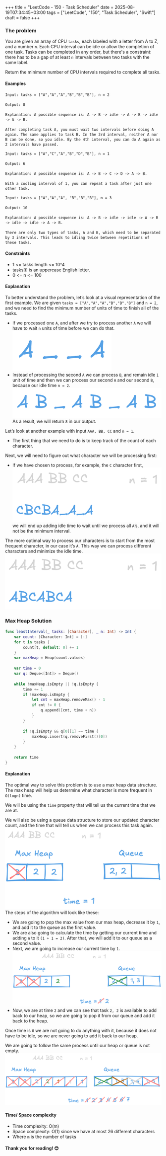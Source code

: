 +++
title = "LeetCode - 150 - Task Scheduler"
date = 2025-08-19T07:34:45+03:00
tags = ["LeetCode", "150", "Task Scheduler", "Swift"]
draft = false
+++

### The problem

You are given an array of CPU `tasks`, each labeled with a letter from A to Z, and a number `n`. Each CPU interval can be idle or allow the completion of one task. Tasks can be completed in any order, but there's a constraint: there has to be a gap of at least `n` intervals between two tasks with the same label.

Return the minimum number of CPU intervals required to complete all tasks.

#### Examples

```
Input: tasks = ["A","A","A","B","B","B"], n = 2

Output: 8

Explanation: A possible sequence is: A -> B -> idle -> A -> B -> idle -> A -> B.

After completing task A, you must wait two intervals before doing A again. The same applies to task B. In the 3rd interval, neither A nor B can be done, so you idle. By the 4th interval, you can do A again as 2 intervals have passed.
```

```
Input: tasks = ["A","C","A","B","D","B"], n = 1

Output: 6

Explanation: A possible sequence is: A -> B -> C -> D -> A -> B.

With a cooling interval of 1, you can repeat a task after just one other task.
```

```
Input: tasks = ["A","A","A", "B","B","B"], n = 3

Output: 10

Explanation: A possible sequence is: A -> B -> idle -> idle -> A -> B -> idle -> idle -> A -> B.

There are only two types of tasks, A and B, which need to be separated by 3 intervals. This leads to idling twice between repetitions of these tasks.
```

#### Constraints

* 1 <= tasks.length <= 10^4
* tasks\[i] is an uppercase English letter.
* 0 <= n <= 100

#### Explanation

To better understand the problem, let’s look at a visual representation of the first example.
We are given `tasks = ["A","A","A","B","B","B"]` and `n = 2`, and we need to find the minimum number of units of time to finish all of the tasks.

* If we processed one `A`, and after we try to process another `A` we will have to wait `n` units of time before we can do that.
  ![alt image](images/621.png#center)
* Instead of processing the second `A` we can process `B`, and remain idle `1` unit of time and then we can process our second `A` and our second `B`, because our idle time `n = 2`.
  ![alt image](images/621-1.png#center)
  As a result, we will return `8` in our output.

Let’s look at another example with input `AAA, BB, CC` and `n = 1`.

* The first thing that we need to do is to keep track of the count of each character.

Next, we will need to figure out what character we will be processing first:

* If we have chosen to process, for example, the `C` character first,
  ![alt image](images/621-2.png#center)
  we will end up adding idle time to wait until we process all `A`’s, and it will not be the minimum interval.

The more optimal way to process our characters is to start from the most frequent character, in our case it’s `A`. This way we can process different characters and minimize the idle time.
![alt image](images/621-3.png#center)

### Max Heap Solution

```swift
func leastInterval(_ tasks: [Character], _ n: Int) -> Int {
    var count: [Character: Int] = [:]
    for t in tasks {
        count[t, default: 0] += 1
    }
    var maxHeap = Heap(count.values)

    var time = 0
    var q: Deque<[Int]> = Deque()

    while !maxHeap.isEmpty || !q.isEmpty {
        time += 1
        if !maxHeap.isEmpty {
            let cnt = maxHeap.removeMax() - 1
            if cnt != 0 {
                q.append([cnt, time + n])
            }
        }

        if !q.isEmpty && q[0][1] == time {
            maxHeap.insert(q.removeFirst()[0])
        }
    }

    return time
}
```

#### Explanation

The optimal way to solve this problem is to use a max heap data structure. The max heap will help us determine what character is more frequent in `O(logn)` time.

We will be using the `time` property that will tell us the current time that we are at.

We will also be using a queue data structure to store our updated character count, and the time that will tell us when we can process this task again.
![alt image](images/621-4.png#center)
The steps of the algorithm will look like these:

* We are going to pop the max value from our max heap, decrease it by `1`, and add it to the queue as the first value.
* We are also going to calculate the time by getting our current time and adding `n` to it `(1 + 1 = 2)`. After that, we will add it to our queue as a second value.
* Next, we are going to increase our current time by `1`.
  ![alt image](images/621-5.png#center)
* Now, we are at time `2` and we can see that task `2, 2` is available to add back to our heap, so we are going to pop it from our queue and add it back to the heap.

Once time is `0` we are not going to do anything with it, because it does not have to be idle, so we are never going to add it back to our heap.

We are going to follow the same process until our heap or queue is not empty.
![alt image](images/621-6.png#center)

#### Time/ Space complexity

* Time complexity: O(m)
* Space complexity: O(1) since we have at most 26 different characters
* Where `m` is the number of tasks

#### Thank you for reading! 😊
